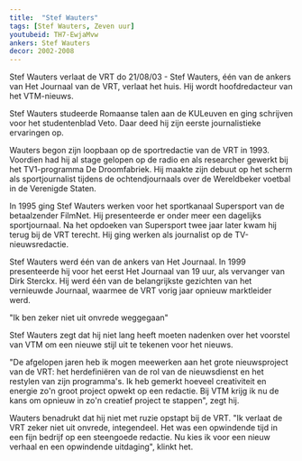 ```yaml
---
title:  "Stef Wauters"
tags: [Stef Wauters, Zeven uur]
youtubeid: TH7-EwjaMvw
ankers: Stef Wauters
decor: 2002-2008
---
```


Stef Wauters verlaat de VRT
do 21/08/03 - Stef Wauters, één van de ankers van Het Journaal van de VRT, verlaat het huis. Hij wordt hoofdredacteur van het VTM-nieuws.


Stef Wauters studeerde Romaanse talen aan de KULeuven en ging schrijven voor het studentenblad Veto. Daar deed hij zijn eerste journalistieke ervaringen op.

Wauters begon zijn loopbaan op de sportredactie van de VRT in 1993. Voordien had hij al stage gelopen op de radio en als researcher gewerkt bij het TV1-programma De Droomfabriek. Hij maakte zijn debuut op het scherm als sportjournalist tijdens de ochtendjournaals over de Wereldbeker voetbal in de Verenigde Staten.

In 1995 ging Stef Wauters werken voor het sportkanaal Supersport van de betaalzender FilmNet. Hij presenteerde er onder meer een dagelijks sportjournaal. Na het opdoeken van Supersport twee jaar later kwam hij terug bij de VRT terecht. Hij ging werken als journalist op de TV-nieuwsredactie.

Stef Wauters werd één van de ankers van Het Journaal. In 1999 presenteerde hij voor het eerst Het Journaal van 19 uur, als vervanger van Dirk Sterckx. Hij werd één van de belangrijkste gezichten van het vernieuwde Journaal, waarmee de VRT vorig jaar opnieuw marktleider werd.



"Ik ben zeker niet uit onvrede weggegaan"

Stef Wauters zegt dat hij niet lang heeft moeten nadenken over het voorstel van VTM om een nieuwe stijl uit te tekenen voor het nieuws.

"De afgelopen jaren heb ik mogen meewerken aan het grote nieuwsproject van de VRT: het herdefiniëren van de rol van de nieuwsdienst en het restylen van zijn programma's. Ik heb gemerkt hoeveel creativiteit en energie zo'n groot project opwekt op een redactie. Bij VTM krijg ik nu de kans om opnieuw in zo'n creatief project te stappen", zegt hij.

Wauters benadrukt dat hij niet met ruzie opstapt bij de VRT. "Ik verlaat de VRT zeker niet uit onvrede, integendeel. Het was een opwindende tijd in een fijn bedrijf op een steengoede redactie. Nu kies ik voor een nieuw verhaal en een opwindende uitdaging", klinkt het.
